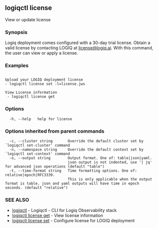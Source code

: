 ## logiqctl license

View or update license

### Synopsis


Logiq deployment comes configured with a 30-day trial license. Obtain a valid license by contacting LOGIQ at license@logiq.ai.
With this command, the user can view or apply a license. 


### Examples

```

Upload your LOGIQ deployment license
- logiqctl license set -l=license.jws

View License information
 - logiqctl license get 

```

### Options

```
  -h, --help   help for license
```

### Options inherited from parent commands

```
  -c, --cluster string       Override the default cluster set by `logiqctl set-cluster' command
  -n, --namespace string     Override the default context set by `logiqctl set-context' command
  -o, --output string        Output format. One of: table|json|yaml. 
                             json output is not indented, use '| jq' for advanced json operations (default "table")
  -t, --time-format string   Time formatting options. One of: relative|epoch|RFC3339. 
                             This is only applicable when the output format is table. json and yaml outputs will have time in epoch seconds. (default "relative")
```

### SEE ALSO

* [logiqctl](logiqctl.md)	 - Logiqctl - CLI for Logiq Observability stack
* [logiqctl license get](logiqctl_license_get.md)	 - View license information
* [logiqctl license set](logiqctl_license_set.md)	 - Configure license for LOGIQ deployment

